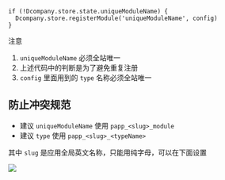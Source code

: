 
```
if (!Dcompany.store.state.uniqueModuleName) {
  Dcompany.store.registerModule('uniqueModuleName', config)
}
```

注意

1. `uniqueModuleName` 必须全站唯一
2. 上述代码中的判断是为了避免重复注册
3. `config` 里面用到的 `type` 名称必须全站唯一

## 防止冲突规范

- 建议 `uniqueModuleName` 使用 `papp_<slug>_module`
- 建议 `type` 使用 `papp_<slug>_<typeName>`

其中 `slug` 是应用全局英文名称，只能用纯字母，可以在下面设置

 ![ ](https://s2.d2scdn.com/2018/02/28/FsuNlJUYG3bTiaKusj5gXEMa37gn.png)
